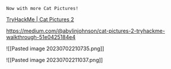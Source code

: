 ```
Now with more Cat Pictures!
```

[TryHackMe | Cat Pictures 2](https://tryhackme.com/room/catpictures2)

https://medium.com/@abylinjohnson/cat-pictures-2-tryhackme-walkthrough-51e0425184e4

![[Pasted image 20230702210735.png]]

![[Pasted image 20230702211037.png]]

